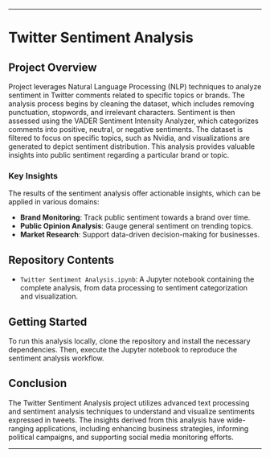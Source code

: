 ---

# Twitter Sentiment Analysis

## Project Overview

Project leverages Natural Language Processing (NLP) techniques to analyze sentiment in Twitter comments related to specific topics or brands. The analysis process begins by cleaning the dataset, which includes removing punctuation, stopwords, and irrelevant characters. Sentiment is then assessed using the VADER Sentiment Intensity Analyzer, which categorizes comments into positive, neutral, or negative sentiments. The dataset is filtered to focus on specific topics, such as Nvidia, and visualizations are generated to depict sentiment distribution. This analysis provides valuable insights into public sentiment regarding a particular brand or topic.

### Key Insights

The results of the sentiment analysis offer actionable insights, which can be applied in various domains:

- **Brand Monitoring**: Track public sentiment towards a brand over time.
- **Public Opinion Analysis**: Gauge general sentiment on trending topics.
- **Market Research**: Support data-driven decision-making for businesses.

## Repository Contents

- `Twitter Sentiment Analysis.ipynb`: A Jupyter notebook containing the complete analysis, from data processing to sentiment categorization and visualization.

## Getting Started

To run this analysis locally, clone the repository and install the necessary dependencies. Then, execute the Jupyter notebook to reproduce the sentiment analysis workflow.

## Conclusion

The Twitter Sentiment Analysis project utilizes advanced text processing and sentiment analysis techniques to understand and visualize sentiments expressed in tweets. The insights derived from this analysis have wide-ranging applications, including enhancing business strategies, informing political campaigns, and supporting social media monitoring efforts.

--- 